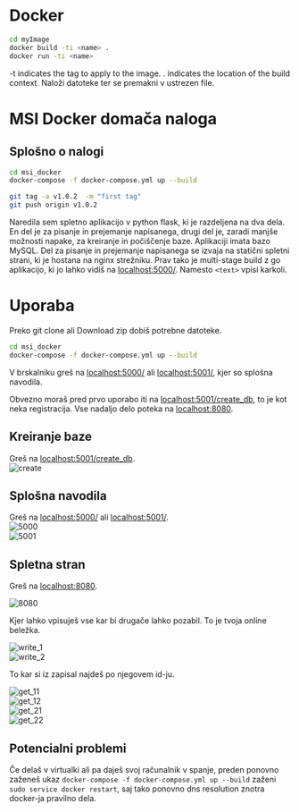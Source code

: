 # Docker

```bash
cd myImage
docker build -ti <name> .
docker run -ti <name>
```
-t indicates the tag to apply to the image.
. indicates the location of the build context.
Naloži datoteke ter se premakni v ustrezen file. 

# MSI Docker domača naloga
## Splošno o nalogi
```bash
cd msi_docker
docker-compose -f docker-compose.yml up --build

git tag -a v1.0.2  -m "first tag"
git push origin v1.0.2
```

Naredila sem spletno aplikacijo v python flask, ki je razdeljena na dva dela. En del je za pisanje in prejemanje napisanega, drugi del je, zaradi manjše možnosti napake, za kreiranje in počiščenje baze. 
Aplikaciji imata bazo MySQL.
Del za pisanje in prejemanje napisanega se izvaja na statični spletni strani, ki je hostana na nginx strežniku. 
Prav tako je multi-stage build z go aplikacijo, ki jo lahko vidiš na [localhost:5000/<text>](http://localhost:5000/<text>). Namesto `<text>` vpisi karkoli. 

# Uporaba
Preko git clone ali Download zip dobiš potrebne datoteke.

```bash
cd msi_docker
docker-compose -f docker-compose.yml up --build
```
V brskalniku greš na [localhost:5000/](http://localhost:5000/) ali [localhost:5001/](http://localhost:5001/), kjer so splošna navodila.

Obvezno moraš pred prvo uporabo iti na [localhost:5001/create_db](http://localhost:5001/create_db), to je kot neka registracija. Vse nadaljo delo poteka na [localhost:8080](http://localhost:8080).

## Kreiranje baze
Greš na [localhost:5001/create_db](http://localhost:5001/create_db).    
![create](images/localhost5001_createdb.png)  
## Splošna navodila
Greš na [localhost:5000/](http://localhost:5000/) ali [localhost:5001/](http://localhost:5001/).    
![5000](images/localhost5000.png)  
![5001](images/localhost5001.png)  
## Spletna stran
Greš na [localhost:8080](http://localhost:8080).  

![8080](images/8080.png)  

Kjer lahko vpisuješ vse kar bi drugače lahko pozabil. To je tvoja online beležka.  

![write_1](images/write_before.png)  
![write_2](images/write_after.png)  

To kar si iz zapisal najdeš po njegovem id-ju. 

![get_11](images/get_before.png)  
![get_12](images/get_before_2.png)  
![get_21](images/get_after.png)  
![get_22](images/get_after2.png)  



## Potencialni problemi

Če delaš v virtualki ali pa daješ svoj računalnik v spanje, preden ponovno zaženeš ukaz `docker-compose -f docker-compose.yml up --build` zaženi `sudo service docker restart`, saj tako ponovno dns resolution znotra docker-ja pravilno dela. 